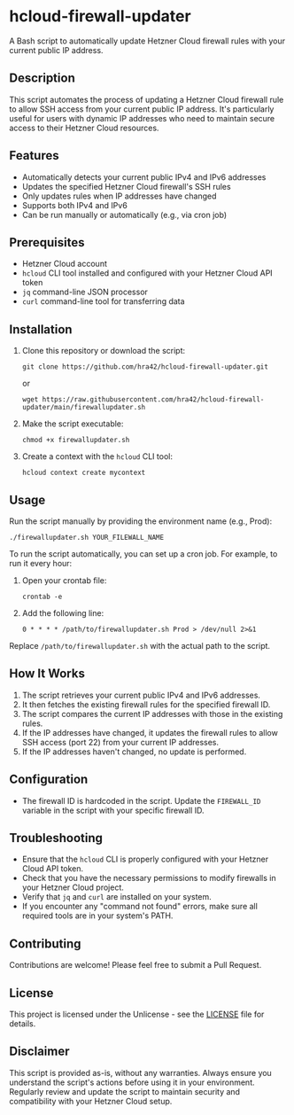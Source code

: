 # hcloud-firewall-updater

A Bash script to automatically update Hetzner Cloud firewall rules with your current public IP address.

## Description

This script automates the process of updating a Hetzner Cloud firewall rule to allow SSH access from your current public IP address. It's particularly useful for users with dynamic IP addresses who need to maintain secure access to their Hetzner Cloud resources.

## Features

- Automatically detects your current public IPv4 and IPv6 addresses
- Updates the specified Hetzner Cloud firewall's SSH rules
- Only updates rules when IP addresses have changed
- Supports both IPv4 and IPv6
- Can be run manually or automatically (e.g., via cron job)

## Prerequisites

- Hetzner Cloud account
- `hcloud` CLI tool installed and configured with your Hetzner Cloud API token
- `jq` command-line JSON processor
- `curl` command-line tool for transferring data

## Installation

1. Clone this repository or download the script:
   ```
   git clone https://github.com/hra42/hcloud-firewall-updater.git
   ```
   or
   ```
   wget https://raw.githubusercontent.com/hra42/hcloud-firewall-updater/main/firewallupdater.sh
   ```

2. Make the script executable:
   ```
   chmod +x firewallupdater.sh
   ```

3. Create a context with the `hcloud` CLI tool:
   ```
   hcloud context create mycontext
   ```

## Usage

Run the script manually by providing the environment name (e.g., Prod):

```
./firewallupdater.sh YOUR_FILEWALL_NAME
```

To run the script automatically, you can set up a cron job. For example, to run it every hour:

1. Open your crontab file:
   ```
   crontab -e
   ```

2. Add the following line:
   ```
   0 * * * * /path/to/firewallupdater.sh Prod > /dev/null 2>&1
   ```

Replace `/path/to/firewallupdater.sh` with the actual path to the script.

## How It Works

1. The script retrieves your current public IPv4 and IPv6 addresses.
2. It then fetches the existing firewall rules for the specified firewall ID.
3. The script compares the current IP addresses with those in the existing rules.
4. If the IP addresses have changed, it updates the firewall rules to allow SSH access (port 22) from your current IP addresses.
5. If the IP addresses haven't changed, no update is performed.

## Configuration

- The firewall ID is hardcoded in the script. Update the `FIREWALL_ID` variable in the script with your specific firewall ID.

## Troubleshooting

- Ensure that the `hcloud` CLI is properly configured with your Hetzner Cloud API token.
- Check that you have the necessary permissions to modify firewalls in your Hetzner Cloud project.
- Verify that `jq` and `curl` are installed on your system.
- If you encounter any "command not found" errors, make sure all required tools are in your system's PATH.

## Contributing

Contributions are welcome! Please feel free to submit a Pull Request.

## License

This project is licensed under the Unlicense - see the [LICENSE](LICENSE.md) file for details.

## Disclaimer

This script is provided as-is, without any warranties. Always ensure you understand the script's actions before using it in your environment. Regularly review and update the script to maintain security and compatibility with your Hetzner Cloud setup.
